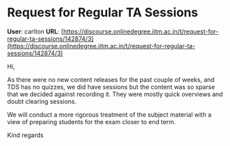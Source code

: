 # Request for Regular TA Sessions

**User**: carlton
**URL**: [https://discourse.onlinedegree.iitm.ac.in/t/request-for-regular-ta-sessions/142874/3](https://discourse.onlinedegree.iitm.ac.in/t/request-for-regular-ta-sessions/142874/3)

Hi,

As there were no new content releases for the past couple of weeks, and TDS has no quizzes, we did have sessions but the content was so sparse that we decided against recording it. They were mostly quick overviews and doubt clearing sessions.

We will conduct a more rigorous treatment of the subject material with a view of preparing students for the exam closer to end term.

Kind regards
